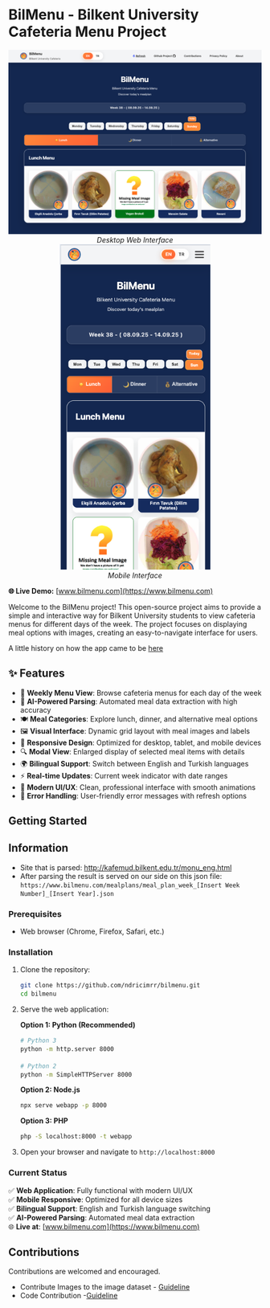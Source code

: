 # BilMenu - Bilkent University Cafeteria Menu Project

<div align="center">
  <img src="web_screenshot.png" alt="BilMenu Web Interface" width="800" />
  <br>
  <em>Desktop Web Interface</em>
</div>

<div align="center">
  <img src="mobile_screenshot.png" alt="BilMenu Mobile Interface" width="300" />
  <br>
  <em>Mobile Interface</em>
</div>

**🌐 Live Demo:** [www.bilmenu.com](https://www.bilmenu.com)

Welcome to the BilMenu project! This open-source project aims to provide a simple and interactive way for Bilkent University students to view cafeteria menus for different days of the week. The project focuses on displaying meal options with images, creating an easy-to-navigate interface for users.

A little history on how the app came to be [here](history.md)

## ✨ Features

- 📅 **Weekly Menu View**: Browse cafeteria menus for each day of the week
- 🤖 **AI-Powered Parsing**: Automated meal data extraction with high accuracy
- 🍽️ **Meal Categories**: Explore lunch, dinner, and alternative meal options
- 🖼️ **Visual Interface**: Dynamic grid layout with meal images and labels
- 📱 **Responsive Design**: Optimized for desktop, tablet, and mobile devices
- 🔍 **Modal View**: Enlarged display of selected meal items with details
- 🌍 **Bilingual Support**: Switch between English and Turkish languages
- ⚡ **Real-time Updates**: Current week indicator with date ranges
- 🎨 **Modern UI/UX**: Clean, professional interface with smooth animations
- 🔄 **Error Handling**: User-friendly error messages with refresh options

## Getting Started

## Information

- Site that is parsed: http://kafemud.bilkent.edu.tr/monu_eng.html
- After parsing the result is served on our side on this json file: `https://www.bilmenu.com/mealplans/meal_plan_week_[Insert Week Number]_[Insert Year].json`

### Prerequisites

- Web browser (Chrome, Firefox, Safari, etc.)

### Installation

1. Clone the repository:

   ```bash
   git clone https://github.com/ndricimrr/bilmenu.git
   cd bilmenu
   ```

2. Serve the web application:

   **Option 1: Python (Recommended)**

   ```bash
   # Python 3
   python -m http.server 8000

   # Python 2
   python -m SimpleHTTPServer 8000
   ```

   **Option 2: Node.js**

   ```bash
   npx serve webapp -p 8000
   ```

   **Option 3: PHP**

   ```bash
   php -S localhost:8000 -t webapp
   ```

3. Open your browser and navigate to `http://localhost:8000`

### Current Status

✅ **Web Application**: Fully functional with modern UI/UX  
✅ **Mobile Responsive**: Optimized for all device sizes  
✅ **Bilingual Support**: English and Turkish language switching  
✅ **AI-Powered Parsing**: Automated meal data extraction  
🌐 **Live at**: [www.bilmenu.com](https://www.bilmenu.com)

## Contributions

Contributions are welcomed and encouraged.

- Contribute Images to the image dataset - [Guideline](/CONTRIBUTING_IMAGES.md)
- Code Contribution -[Guideline](/CONTRIBUTING_GUIDELINES.md)
